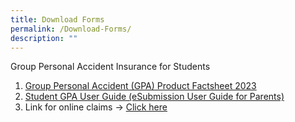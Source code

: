 ```yaml
---
title: Download Forms
permalink: /Download-Forms/
description: ""
---
```

Group Personal Accident Insurance for Students

1. [Group Personal Accident (GPA) Product Factsheet 2023](/files/Download%20Forms/Group%20Personal%20Accident%20Factsheet%202023.pdf)
2. [Student GPA User Guide (eSubmission User Guide for Parents)](/files/Download%20Forms/Student-GPA-User-Guide-eSubmission-User-Guide-for-Parents.pdf)
3. Link for online claims -> [Click here](https://studentgpa.incomegroupins.com.sg/)
